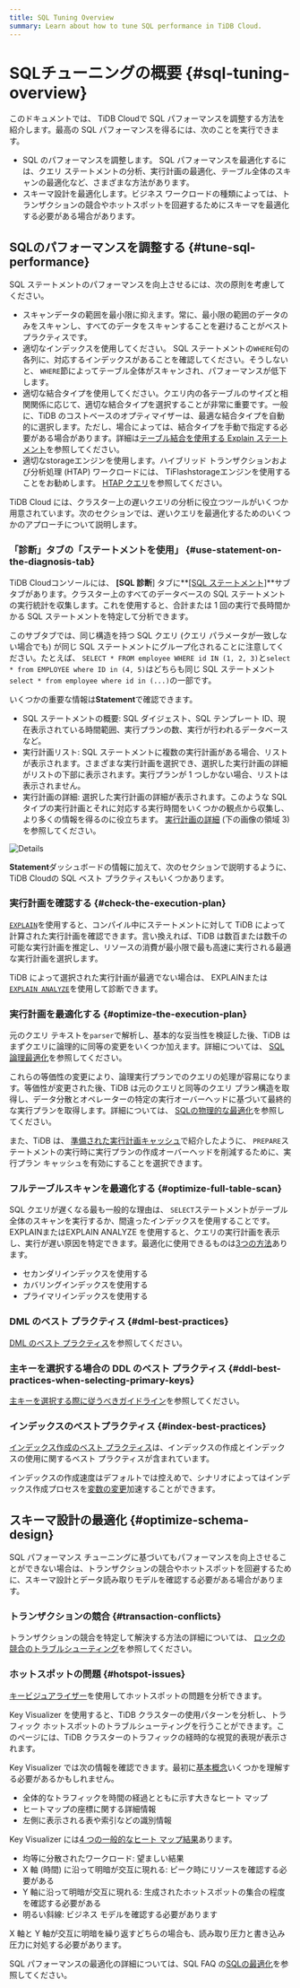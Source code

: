 ```yaml
---
title: SQL Tuning Overview
summary: Learn about how to tune SQL performance in TiDB Cloud.
---
```


# SQLチューニングの概要 {#sql-tuning-overview}

このドキュメントでは、 TiDB Cloudで SQL パフォーマンスを調整する方法を紹介します。最高の SQL パフォーマンスを得るには、次のことを実行できます。

-   SQL のパフォーマンスを調整します。 SQL パフォーマンスを最適化するには、クエリ ステートメントの分析、実行計画の最適化、テーブル全体のスキャンの最適化など、さまざまな方法があります。
-   スキーマ設計を最適化します。ビジネス ワークロードの種類によっては、トランザクションの競合やホットスポットを回避するためにスキーマを最適化する必要がある場合があります。

## SQLのパフォーマンスを調整する {#tune-sql-performance}

SQL ステートメントのパフォーマンスを向上させるには、次の原則を考慮してください。

-   スキャンデータの範囲を最小限に抑えます。常に、最小限の範囲のデータのみをスキャンし、すべてのデータをスキャンすることを避けることがベスト プラクティスです。
-   適切なインデックスを使用してください。 SQL ステートメントの`WHERE`句の各列に、対応するインデックスがあることを確認してください。そうしないと、 `WHERE`節によってテーブル全体がスキャンされ、パフォーマンスが低下します。
-   適切な結合タイプを使用してください。クエリ内の各テーブルのサイズと相関関係に応じて、適切な結合タイプを選択することが非常に重要です。一般に、TiDB のコストベースのオプティマイザーは、最適な結合タイプを自動的に選択します。ただし、場合によっては、結合タイプを手動で指定する必要がある場合があります。詳細は[<a href="/explain-joins.md">テーブル結合を使用する Explain ステートメント</a>](/explain-joins.md)を参照してください。
-   適切なstorageエンジンを使用します。ハイブリッド トランザクションおよび分析処理 (HTAP) ワークロードには、 TiFlashstorageエンジンを使用することをお勧めします。 [<a href="/develop/dev-guide-hybrid-oltp-and-olap-queries.md">HTAP クエリ</a>](/develop/dev-guide-hybrid-oltp-and-olap-queries.md)を参照してください。

TiDB Cloud には、クラスター上の遅いクエリの分析に役立つツールがいくつか用意されています。次のセクションでは、遅いクエリを最適化するためのいくつかのアプローチについて説明します。

### 「診断」タブの「ステートメントを使用」 {#use-statement-on-the-diagnosis-tab}

TiDB Cloudコンソールには、 **[SQL 診断**] タブに**<a href="/tidb-cloud/tune-performance.md#statement-analysis">[SQL ステートメント]</a>**サブタブがあります。クラスター上のすべてのデータベースの SQL ステートメントの実行統計を収集します。これを使用すると、合計または 1 回の実行で長時間かかる SQL ステートメントを特定して分析できます。

このサブタブでは、同じ構造を持つ SQL クエリ (クエリ パラメータが一致しない場合でも) が同じ SQL ステートメントにグループ化されることに注意してください。たとえば、 `SELECT * FROM employee WHERE id IN (1, 2, 3)`と`select * from EMPLOYEE where ID in (4, 5)`はどちらも同じ SQL ステートメント`select * from employee where id in (...)`の一部です。

いくつかの重要な情報は**Statement**で確認できます。

-   SQL ステートメントの概要: SQL ダイジェスト、SQL テンプレート ID、現在表示されている時間範囲、実行プランの数、実行が行われるデータベースなど。
-   実行計画リスト: SQL ステートメントに複数の実行計画がある場合、リストが表示されます。さまざまな実行計画を選択でき、選択した実行計画の詳細がリストの下部に表示されます。実行プランが 1 つしかない場合、リストは表示されません。
-   実行計画の詳細: 選択した実行計画の詳細が表示されます。このような SQL タイプの実行計画とそれに対応する実行時間をいくつかの観点から収集し、より多くの情報を得るのに役立ちます。 [<a href="https://docs.pingcap.com/tidb/stable/dashboard-statement-details#statement-execution-details-of-tidb-dashboard">実行計画の詳細</a>](https://docs.pingcap.com/tidb/stable/dashboard-statement-details#statement-execution-details-of-tidb-dashboard) (下の画像の領域 3) を参照してください。

![Details](/media/dashboard/dashboard-statement-detail.png)

**Statement**ダッシュボードの情報に加えて、次のセクションで説明するように、 TiDB Cloudの SQL ベスト プラクティスもいくつかあります。

### 実行計画を確認する {#check-the-execution-plan}

[<a href="/explain-overview.md">`EXPLAIN`</a>](/explain-overview.md)を使用すると、コンパイル中にステートメントに対して TiDB によって計算された実行計画を確認できます。言い換えれば、TiDB は数百または数千の可能な実行計画を推定し、リソースの消費が最小限で最も高速に実行される最適な実行計画を選択します。

TiDB によって選択された実行計画が最適でない場合は、 EXPLAINまたは[<a href="/sql-statements/sql-statement-explain-analyze.md">`EXPLAIN ANALYZE`</a>](/sql-statements/sql-statement-explain-analyze.md)を使用して診断できます。

### 実行計画を最適化する {#optimize-the-execution-plan}

元のクエリ テキストを`parser`で解析し、基本的な妥当性を検証した後、TiDB はまずクエリに論理的に同等の変更をいくつか加えます。詳細については、 [<a href="/sql-logical-optimization.md">SQL論理最適化</a>](/sql-logical-optimization.md)を参照してください。

これらの等価性の変更により、論理実行プランでのクエリの処理が容易になります。等価性が変更された後、TiDB は元のクエリと同等のクエリ プラン構造を取得し、データ分散とオペレーターの特定の実行オーバーヘッドに基づいて最終的な実行プランを取得します。詳細については、 [<a href="/sql-physical-optimization.md">SQLの物理的な最適化</a>](/sql-physical-optimization.md)を参照してください。

また、TiDB は、 [<a href="/sql-prepared-plan-cache.md">準備された実行計画キャッシュ</a>](/sql-prepared-plan-cache.md)で紹介したように、 `PREPARE`ステートメントの実行時に実行プランの作成オーバーヘッドを削減するために、実行プラン キャッシュを有効にすることを選択できます。

### フルテーブルスキャンを最適化する {#optimize-full-table-scan}

SQL クエリが遅くなる最も一般的な理由は、 `SELECT`ステートメントがテーブル全体のスキャンを実行するか、間違ったインデックスを使用することです。 EXPLAINまたはEXPLAIN ANALYZE を使用すると、クエリの実行計画を表示し、実行が遅い原因を特定できます。最適化に使用できるものは[<a href="/develop/dev-guide-optimize-sql.md">3つの方法</a>](/develop/dev-guide-optimize-sql.md)あります。

-   セカンダリインデックスを使用する
-   カバリングインデックスを使用する
-   プライマリインデックスを使用する

### DML のベスト プラクティス {#dml-best-practices}

[<a href="/develop/dev-guide-optimize-sql-best-practices.md#dml-best-practices">DML のベスト プラクティス</a>](/develop/dev-guide-optimize-sql-best-practices.md#dml-best-practices)を参照してください。

### 主キーを選択する場合の DDL のベスト プラクティス {#ddl-best-practices-when-selecting-primary-keys}

[<a href="/develop/dev-guide-create-table.md#guidelines-to-follow-when-selecting-primary-key">主キーを選択する際に従うべきガイドライン</a>](/develop/dev-guide-create-table.md#guidelines-to-follow-when-selecting-primary-key)を参照してください。

### インデックスのベストプラクティス {#index-best-practices}

[<a href="/develop/dev-guide-index-best-practice.md">インデックス作成のベスト プラクティス</a>](/develop/dev-guide-index-best-practice.md)は、インデックスの作成とインデックスの使用に関するベスト プラクティスが含まれています。

インデックスの作成速度はデフォルトでは控えめで、シナリオによってはインデックス作成プロセスを[<a href="/develop/dev-guide-optimize-sql-best-practices.md#add-index-best-practices">変数の変更</a>](/develop/dev-guide-optimize-sql-best-practices.md#add-index-best-practices)加速することができます。

<!--
### Use the slow log memory mapping table

You can query the contents of the slow query log by querying the [INFORMATION_SCHEMA.SLOW_QUERY](/identify-slow-queries.md#memory-mapping-in-slow-log) table, and find the structure in the [`SLOW_QUERY`](/information-schema/information-schema-slow-query.md) table. Using this table, you can perform queries using different fields to find potential problems.

The recommended analysis process for slow queries is as follows.

1. [Identify the performance bottleneck of the query](/analyze-slow-queries.md#identify-the-performance-bottleneck-of-the-query). That is, identify the part of the query process that takes long time.
2. [Analyze system issues](/analyze-slow-queries.md#analyze-system-issues). According to the bottleneck point, combine the monitoring, logging and other information at that time to find the possible causes.
3. [Analyze optimizer issues](/analyze-slow-queries.md#analyze-optimizer-issues). Analyze whether there is a better execution plan.
-->

## スキーマ設計の最適化 {#optimize-schema-design}

SQL パフォーマンス チューニングに基づいてもパフォーマンスを向上させることができない場合は、トランザクションの競合やホットスポットを回避するために、スキーマ設計とデータ読み取りモデルを確認する必要がある場合があります。

### トランザクションの競合 {#transaction-conflicts}

トランザクションの競合を特定して解決する方法の詳細については、 [<a href="https://docs.pingcap.com/tidb/stable/troubleshoot-lock-conflicts#troubleshoot-lock-conflicts">ロックの競合のトラブルシューティング</a>](https://docs.pingcap.com/tidb/stable/troubleshoot-lock-conflicts#troubleshoot-lock-conflicts)を参照してください。

### ホットスポットの問題 {#hotspot-issues}

[<a href="/tidb-cloud/tune-performance.md#key-visualizer">キービジュアライザー</a>](/tidb-cloud/tune-performance.md#key-visualizer)を使用してホットスポットの問題を分析できます。

Key Visualizer を使用すると、TiDB クラスターの使用パターンを分析し、トラフィック ホットスポットのトラブルシューティングを行うことができます。このページには、TiDB クラスターのトラフィックの経時的な視覚的表現が表示されます。

Key Visualizer では次の情報を確認できます。最初に[<a href="https://docs.pingcap.com/tidb/stable/dashboard-key-visualizer#basic-concepts">基本概念</a>](https://docs.pingcap.com/tidb/stable/dashboard-key-visualizer#basic-concepts)いくつかを理解する必要があるかもしれません。

-   全体的なトラフィックを時間の経過とともに示す大きなヒート マップ
-   ヒートマップの座標に関する詳細情報
-   左側に表示される表や索引などの識別情報

Key Visualizer には[<a href="https://docs.pingcap.com/tidb/stable/dashboard-key-visualizer#common-heatmap-types">4 つの一般的なヒート マップ結果</a>](https://docs.pingcap.com/tidb/stable/dashboard-key-visualizer#common-heatmap-types)あります。

-   均等に分散されたワークロード: 望ましい結果
-   X 軸 (時間) に沿って明暗が交互に現れる: ピーク時にリソースを確認する必要がある
-   Y 軸に沿って明暗が交互に現れる: 生成されたホットスポットの集合の程度を確認する必要がある
-   明るい斜線: ビジネス モデルを確認する必要があります

X 軸と Y 軸が交互に明暗を繰り返すどちらの場合も、読み取り圧力と書き込み圧力に対処する必要があります。

SQL パフォーマンスの最適化の詳細については、SQL FAQ の[<a href="https://docs.pingcap.com/tidb/stable/sql-faq#sql-optimization">SQLの最適化</a>](https://docs.pingcap.com/tidb/stable/sql-faq#sql-optimization)を参照してください。
